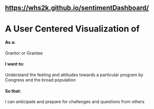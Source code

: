 ## https://whs2k.github.io/sentimentDashboard/
# A User Centered Visualization of 

#### As a: 
Grantor or Grantee
#### I want to: 
Understand the feeling and attitudes towards a particular program by Congress and the broad population
#### So that:
I can anticipate and prepare for challenges and questions from others
